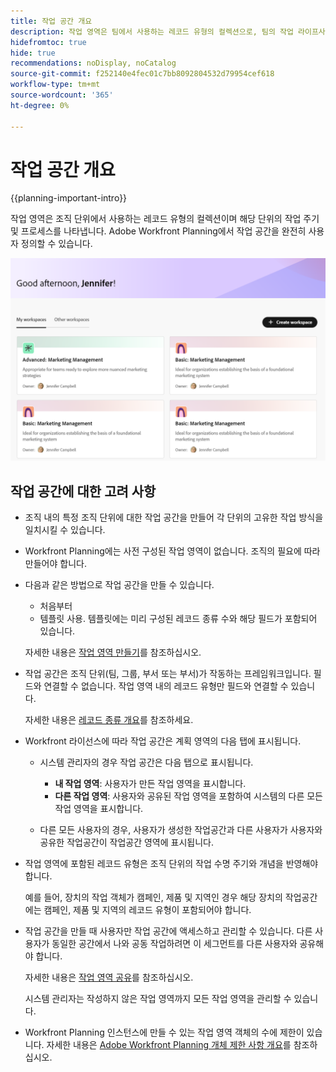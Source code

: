 ```yaml
---
title: 작업 공간 개요
description: 작업 영역은 팀에서 사용하는 레코드 유형의 컬렉션으로, 팀의 작업 라이프사이클을 나타냅니다. 조직 단위의 워크플로와 일치하도록 Adobe Workfront Planning에서 작업 공간을 완전히 사용자 정의할 수 있습니다.
hidefromtoc: true
hide: true
recommendations: noDisplay, noCatalog
source-git-commit: f252140e4fec01c7bb8092804532d79954cef618
workflow-type: tm+mt
source-wordcount: '365'
ht-degree: 0%

---
```


<!--udpate the metadata with real information when making this avilable in TOC and in the left nav-->

# 작업 공간 개요

{{planning-important-intro}}

작업 영역은 조직 단위에서 사용하는 레코드 유형의 컬렉션이며 해당 단위의 작업 주기 및 프로세스를 나타냅니다. Adobe Workfront Planning에서 작업 공간을 완전히 사용자 정의할 수 있습니다.

<!--replace shot below with new tab name for Workspaces I'm on-->

![](assets/workspaces-landing-page-admin-account.png)

## 작업 공간에 대한 고려 사항

* 조직 내의 특정 조직 단위에 대한 작업 공간을 만들어 각 단위의 고유한 작업 방식을 일치시킬 수 있습니다.
* Workfront Planning에는 사전 구성된 작업 영역이 없습니다. 조직의 필요에 따라 만들어야 합니다.
* 다음과 같은 방법으로 작업 공간을 만들 수 있습니다.

   * 처음부터
   * 템플릿 사용. 템플릿에는 미리 구성된 레코드 종류 수와 해당 필드가 포함되어 있습니다.

  자세한 내용은 [작업 영역 만들기](/help/quicksilver/planning/architecture/create-workspaces.md)를 참조하십시오.
* 작업 공간은 조직 단위(팀, 그룹, 부서 또는 부서)가 작동하는 프레임워크입니다. 필드와 연결할 수 없습니다. 작업 영역 내의 레코드 유형만 필드와 연결할 수 있습니다.

  자세한 내용은 [레코드 종류 개요](/help/quicksilver/planning/architecture/overview-of-record-types.md)를 참조하세요.
* Workfront 라이선스에 따라 작업 공간은 계획 영역의 다음 탭에 표시됩니다.

   * 시스템 관리자의 경우 작업 공간은 다음 탭으로 표시됩니다.

      * **내 작업 영역**: 사용자가 만든 작업 영역을 표시합니다. <!--Replace with: **Workspaces I'm on**: Displays workspaces you created or workspaces that are shared with you.-->
      * **다른 작업 영역**: 사용자와 공유된 작업 영역을 포함하여 시스템의 다른 모든 작업 영역을 표시합니다. <!--Replace with: **Other workspaces**: Displays all other workspaces in the system.-->

   * 다른 모든 사용자의 경우, 사용자가 생성한 작업공간과 다른 사용자가 사용자와 공유한 작업공간이 작업공간 영역에 표시됩니다.

* 작업 영역에 포함된 레코드 유형은 조직 단위의 작업 수명 주기와 개념을 반영해야 합니다.

  예를 들어, 장치의 작업 객체가 캠페인, 제품 및 지역인 경우 해당 장치의 작업공간에는 캠페인, 제품 및 지역의 레코드 유형이 포함되어야 합니다.
* 작업 공간을 만들 때 사용자만 작업 공간에 액세스하고 관리할 수 있습니다. 다른 사용자가 동일한 공간에서 나와 공동 작업하려면 이 세그먼트를 다른 사용자와 공유해야 합니다.

  자세한 내용은 [작업 영역 공유](/help/quicksilver/planning/access/share-workspaces.md)를 참조하십시오.

  시스템 관리자는 작성하지 않은 작업 영역까지 모든 작업 영역을 관리할 수 있습니다.

<!--make this live with the GA: * There is no limit for how many workspaces you can create in your environment. However, we recommend not to have too many workspaces, as they could become hard to manage and your workflows might be too fragmented.-->
* Workfront Planning 인스턴스에 만들 수 있는 작업 영역 객체의 수에 제한이 있습니다. 자세한 내용은 [Adobe Workfront Planning 개체 제한 사항 개요](/help/quicksilver/planning/general/limitations-overview.md)를 참조하십시오.



